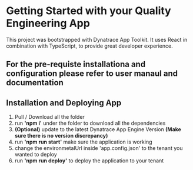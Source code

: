 # Getting Started with your Quality Engineering App
This project was bootstrapped with Dynatrace App Toolkit.
It uses React in combination with TypeScript, to provide great developer experience.

## For the pre-requiste installationa and configuration please refer to user manaul and documentation

## Installation and Deploying App
1.  Pull / Download all the folder
2.  run **'npm i'** under the folder to download all the dependencies
3.  **(Optional)** update to the latest Dynatrace App Engine Version **(Make sure there is no version discrepancy)**
4.  run **'npm run start'** make sure the application is working
5.  change the environmetalUrl inside 'app.config.json' to the tenant you wanted to deploy
6.  run **'npm run deploy'** to deploy the application to your tenant
